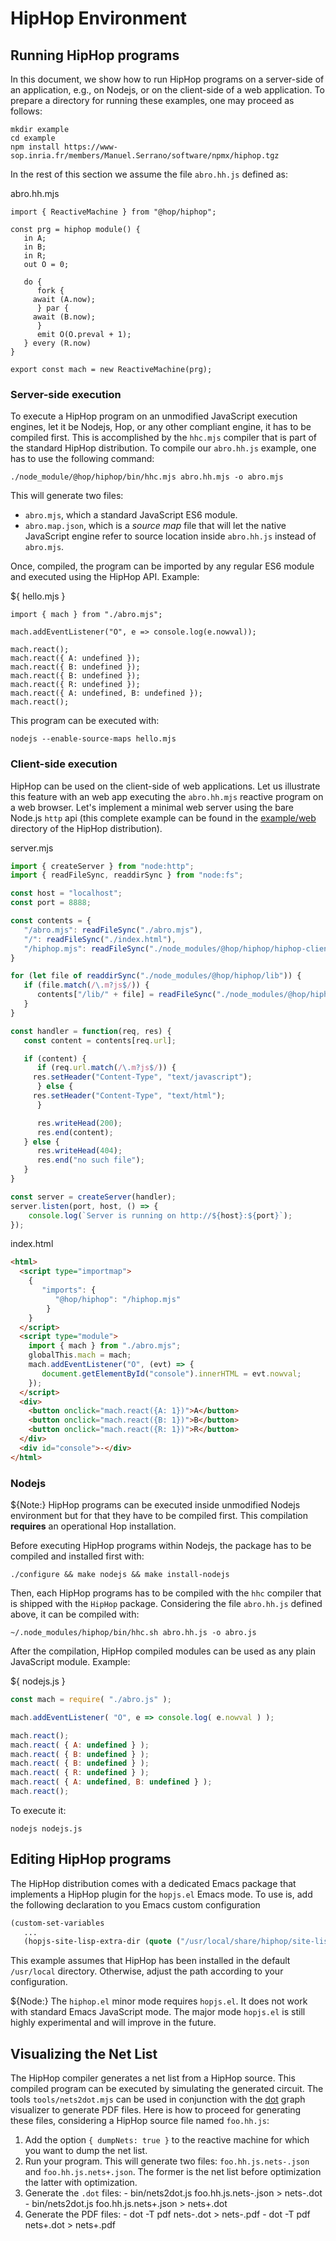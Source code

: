 HipHop Environment
==================

Running HipHop programs 
-----------------------

In this document, we show how to run HipHop programs on a server-side
of an application, e.g., on Nodejs, or on the client-side of a web
application. To prepare a directory for running these examples, one
may proceed as follows:

```shell
mkdir example
cd example
npm install https://www-sop.inria.fr/members/Manuel.Serrano/software/npmx/hiphop.tgz
```

In the rest of this section we assume the file `abro.hh.js` defined as:

<span class="label label-info">abro.hh.mjs</span>

```hiphop
import { ReactiveMachine } from "@hop/hiphop";

const prg = hiphop module() {
   in A;
   in B;
   in R;
   out O = 0;
   
   do {
      fork {
	 await (A.now);
      } par {
	 await (B.now);
      }
      emit O(O.preval + 1);
   } every (R.now)
}

export const mach = new ReactiveMachine(prg);
```

### Server-side execution ###

To execute a HipHop program on an unmodified JavaScript execution engines,
let it be Nodejs, Hop, or any other compliant engine, it has to be
compiled first. This is accomplished by the `hhc.mjs` compiler that
is part of the standard HipHop distribution. To compile our `abro.hh.js`
example, one has to use the following command:

```shell
./node_module/@hop/hiphop/bin/hhc.mjs abro.hh.mjs -o abro.mjs
```

This will generate two files:

  * `abro.mjs`, which a standard JavaScript ES6 module.
  * `abro.map.json`, which is a _source map_ file that will let the
  native JavaScript engine refer to source location inside `abro.hh.js`
  instead of `abro.mjs`.

Once, compiled, the program can be imported by any regular ES6 module
and executed using the HipHop API. Example:

${ <span class="label label-info">hello.mjs</span> }
```hopscript
import { mach } from "./abro.mjs";

mach.addEventListener("O", e => console.log(e.nowval));

mach.react();
mach.react({ A: undefined });
mach.react({ B: undefined });
mach.react({ B: undefined });
mach.react({ R: undefined });
mach.react({ A: undefined, B: undefined });
mach.react();
```

This program can be executed with:

```shell
nodejs --enable-source-maps hello.mjs 
```

### Client-side execution ###

HipHop can be used on the client-side of web applications. Let us
illustrate this feature with an web app executing the `abro.hh.mjs` 
reactive program on a web browser. Let's implement a minimal web
server using the bare Node.js `http` api (this complete example
can be found in the [example/web](https://github.com/manuel-serrano/hiphop/tree/master/examples/web) directory of the HipHop distribution).

<span class="label label-info">server.mjs</span>

```javascript
import { createServer } from "node:http";
import { readFileSync, readdirSync } from "node:fs";

const host = "localhost";
const port = 8888;

const contents = {
   "/abro.mjs": readFileSync("./abro.mjs"),
   "/": readFileSync("./index.html"),
   "/hiphop.mjs": readFileSync("./node_modules/@hop/hiphop/hiphop-client.mjs")
}

for (let file of readdirSync("./node_modules/@hop/hiphop/lib")) {
   if (file.match(/\.m?js$/)) {
      contents["/lib/" + file] = readFileSync("./node_modules/@hop/hiphop/lib/" + file);
   }
}

const handler = function(req, res) {
   const content = contents[req.url];

   if (content) {
      if (req.url.match(/\.m?js$/)) {
	 res.setHeader("Content-Type", "text/javascript");
      } else {
	 res.setHeader("Content-Type", "text/html");
      }

      res.writeHead(200);
      res.end(content);
   } else {
      res.writeHead(404);
      res.end("no such file");
   }
}

const server = createServer(handler);
server.listen(port, host, () => {
    console.log(`Server is running on http://${host}:${port}`);
});
```
<span class="label label-info">index.html</span>

```html
<html>
  <script type="importmap">
    {
       "imports": {
          "@hop/hiphop": "/hiphop.mjs"
        }
    }
  </script>
  <script type="module">
    import { mach } from "./abro.mjs";
    globalThis.mach = mach;
    mach.addEventListener("O", (evt) => {
       document.getElementById("console").innerHTML = evt.nowval;
    });
  </script>
  <div>
    <button onclick="mach.react({A: 1})">A</button>
    <button onclick="mach.react({B: 1})">B</button>
    <button onclick="mach.react({R: 1})">R</button>
  </div>
  <div id="console">-</div>
</html>
```


### Nodejs ###

${<span class="label label-warning">Note:</span>} HipHop programs can 
be executed inside unmodified Nodejs environment but for that they have to 
be compiled first. This compilation **requires** an operational Hop 
installation.

Before executing HipHop programs within Nodejs, the package has to be
compiled and installed first with:

```shell
./configure && make nodejs && make install-nodejs
```

Then, each HipHop programs has to be compiled with the `hhc` compiler
that is shipped with the `HipHop` package. Considering the file `abro.hh.js`
defined above, it can be compiled with:

```shell
~/.node_modules/hiphop/bin/hhc.sh abro.hh.js -o abro.js
```

After the compilation, HipHop compiled modules can be used as any
plain JavaScript module. Example:

${ <span class="label label-info">nodejs.js</span> }
```javascript
const mach = require( "./abro.js" );

mach.addEventListener( "O", e => console.log( e.nowval ) );

mach.react();
mach.react( { A: undefined } );
mach.react( { B: undefined } );
mach.react( { B: undefined } );
mach.react( { R: undefined } );
mach.react( { A: undefined, B: undefined } );
mach.react();
```

To execute it:

```shell
nodejs nodejs.js
```


Editing HipHop programs
-----------------------

The HipHop distribution comes with a dedicated Emacs package that
implements a HipHop plugin for the `hopjs.el` Emacs mode. To use is,
add the following declaration to you Emacs custom configuration

```lisp
(custom-set-variables
   ...
   (hopjs-site-lisp-extra-dir (quote ("/usr/local/share/hiphop/site-lisp"))))
```

This example assumes that HipHop has been installed in the default `/usr/local`
directory. Otherwise, adjust the path according to your configuration.

${<span class="label label-warning">Node:</span>} The `hiphop.el`
minor mode requires `hopjs.el`. It does not work with standard Emacs
JavaScript mode. The major mode `hopjs.el` is still highly experimental
and will improve in the future.


Visualizing the Net List
------------------------

The HipHop compiler generates a net list from a HipHop source. This compiled
program can be executed by simulating the generated circuit. The tools
`tools/nets2dot.mjs` can be used in conjunction with the 
[dot](https://graphviz.org) graph visualizer to generate PDF files.
Here is how to proceed for generating these files, considering a HipHop
source file named `foo.hh.js`:

  1. Add the option `{ dumpNets: true }` to the reactive machine for 
  which you want to dump the net list.
  2. Run your program. This will generate two files: `foo.hh.js.nets-.json`
  and `foo.hh.js.nets+.json`. The former is the net list before optimization
  the latter with optimization.
  3. Generate the `.dot` files:
    - bin/nets2dot.js foo.hh.js.nets-.json > nets-.dot
    - bin/nets2dot.js foo.hh.js.nets+.json > nets+.dot
  4. Generate the PDF files:
    - dot -T pdf nets-.dot > nets-.pdf
    - dot -T pdf nets+.dot > nets+.pdf
